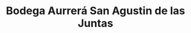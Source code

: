 ---
title: "Bodega Aurrerá San Agustin de las Juntas"
url: /oaxaca-de-juarez/bodega-aurrera-san-agustin-de-las-juntas/
shop: supermercado
---